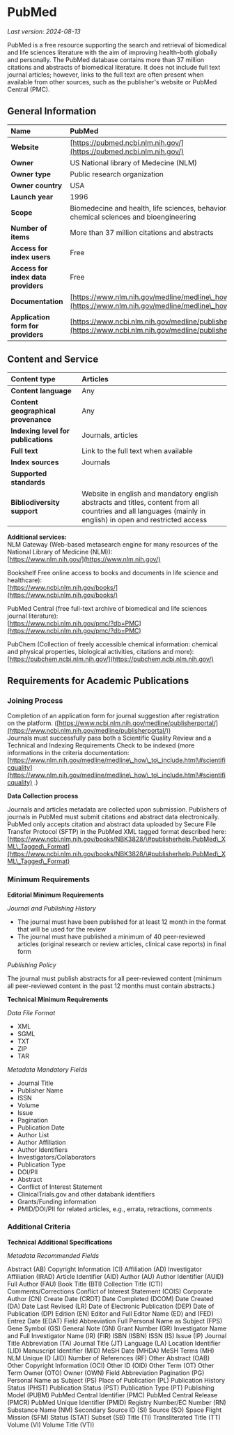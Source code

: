 # PubMed

*Last version: 2024-08-13*

PubMed is a free resource supporting the search and retrieval of biomedical and life sciences literature with the aim of improving health–both globally and personally. The PubMed database contains more than 37 million citations and abstracts of biomedical literature. It does not include full text journal articles; however, links to the full text are often present when available from other sources, such as the publisher's website or PubMed Central (PMC).

## General Information

| Name | PubMed |
| :---- | :---- |
| **Website** | [https://pubmed.ncbi.nlm.nih.gov/](https://pubmed.ncbi.nlm.nih.gov/) |
| **Owner** | US National library of Medecine (NLM) |
| **Owner type** | Public research organization |
| **Owner country** | USA |
| **Launch year** | 1996 |
| **Scope** | Biomedecine and health, life sciences, behavioral sciences, chemical sciences and bioengineering |
| **Number of items** | More than 37 million citations and abstracts  |
| **Access for index users** | Free |
| **Access for index data providers** | Free |
| **Documentation** | [https://www.nlm.nih.gov/medline/medline\_how\_to\_include.html](https://www.nlm.nih.gov/medline/medline\_how\_to\_include.html)  |
| **Application form for providers** | [https://www.ncbi.nlm.nih.gov/medline/publisherportal/](https://www.ncbi.nlm.nih.gov/medline/publisherportal/) |

## Content and Service

| Content type | Articles |
| :---- | :---- |
| **Content language** | Any |
| **Content geographical provenance** | Any |
| **Indexing level for publications** | Journals, articles |
| **Full text** | Link to the full text when available |
| **Index sources** | Journals |
| **Supported standards** |  |
| **Bibliodiversity support** | Website in english and mandatory english abstracts and titles, content from all countries and all languages (mainly in english) in open and restricted access |

**Additional services:**  
NLM Gateway (Web-based metasearch engine for many resources of the National Library of Medicine (NLM)):   
[https://www.nlm.nih.gov/](https://www.nlm.nih.gov/) 

Bookshelf Free online access to books and documents in life science and healthcare):  
[https://www.ncbi.nlm.nih.gov/books/](https://www.ncbi.nlm.nih.gov/books/)

PubMed Central (free full-text archive of biomedical and life sciences journal literature):  
[https://www.ncbi.nlm.nih.gov/pmc/?db=PMC](https://www.ncbi.nlm.nih.gov/pmc/?db=PMC) 

PubChem (Collection of freely accessible chemical information: chemical and physical properties, biological activities, citations and more):  
[https://pubchem.ncbi.nlm.nih.gov/](https://pubchem.ncbi.nlm.nih.gov/) 

## Requirements for Academic Publications

### Joining Process

Completion of an application form for journal suggestion after registration on the platform. ([https://www.ncbi.nlm.nih.gov/medline/publisherportal/](https://www.ncbi.nlm.nih.gov/medline/publisherportal/))   
Journals must successfully pass both a Scientific Quality Review and a Technical and Indexing Requirements Check to be indexed (more informations in the criteria documentation:  [https://www.nlm.nih.gov/medline/medline\_how\_to\_include.html\#scientificquality](https://www.nlm.nih.gov/medline/medline\_how\_to\_include.html\#scientificquality) .) 

**Data Collection process**

Journals and articles metadata are collected upon submission. Publishers of journals in PubMed must submit citations and abstract data electronically. PubMed only accepts citation and abstract data uploaded by Secure File Transfer Protocol (SFTP) in the PubMed XML tagged format described here: [https://www.ncbi.nlm.nih.gov/books/NBK3828/\#publisherhelp.PubMed\_XML\_Tagged\_Format](https://www.ncbi.nlm.nih.gov/books/NBK3828/\#publisherhelp.PubMed\_XML\_Tagged\_Format) 

### Minimum Requirements

**Editorial Minimum Requirements**

*Journal and Publishing History*

* The journal must have been published for at least 12 month in the format that will be used for the review  
* The journal must have published a minimum of 40 peer-reviewed articles (original research or review articles, clinical case reports) in final form

*Publishing Policy*

The journal must publish abstracts for all peer-reviewed content (minimum all peer-reviewed content in the past 12 months must contain abstracts.)

**Technical Minimum Requirements**

*Data File Format* 

* XML  
* SGML  
* TXT  
* ZIP  
* TAR

*Metadata Mandatory Fields*

* Journal Title  
* Publisher Name  
* ISSN  
* Volume  
* Issue  
* Pagination  
* Publication Date  
* Author List  
* Author Affiliation  
* Author Identifiers  
* Investigators/Collaborators  
* Publication Type  
* DOI/PII  
* Abstract  
* Conflict of Interest Statement  
* ClinicalTrials.gov and other databank identifiers  
* Grants/Funding information  
* PMID/DOI/PII for related articles, e.g., errata, retractions, comments

### Additional Criteria

**Technical Additional Specifications**

*Metadata Recommended Fields*

Abstract (AB) Copyright Information (CI) Affiliation (AD) Investigator Affiliation (IRAD) Article Identifier (AID) Author (AU) Author Identifier (AUID) Full Author (FAU) Book Title (BTI) Collection Title (CTI) Comments/Corrections Conflict of Interest Statement (COIS) Corporate Author (CN) Create Date (CRDT) Date Completed (DCOM) Date Created (DA) Date Last Revised (LR) Date of Electronic Publication (DEP) Date of Publication (DP) Edition (EN) Editor and Full Editor Name (ED) and (FED) Entrez Date (EDAT) Field Abbreviation Full Personal Name as Subject (FPS) Gene Symbol (GS) General Note (GN) Grant Number (GR) Investigator Name and Full Investigator Name (IR) (FIR) ISBN (ISBN) ISSN (IS) Issue (IP) Journal Title Abbreviation (TA) Journal Title (JT) Language (LA) Location Identifier (LID) Manuscript Identifier (MID) MeSH Date (MHDA) MeSH Terms (MH) NLM Unique ID (JID) Number of References (RF) Other Abstract (OAB) Other Copyright Information (OCI) Other ID (OID) Other Term (OT) Other Term Owner (OTO) Owner (OWN) Field Abbreviation Pagination (PG) Personal Name as Subject (PS) Place of Publication (PL) Publication History Status (PHST) Publication Status (PST) Publication Type (PT) Publishing Model (PUBM) PubMed Central Identifier (PMC) PubMed Central Release (PMCR) PubMed Unique Identifier (PMID) Registry Number/EC Number (RN) Substance Name (NM) Secondary Source ID (SI) Source (SO) Space Flight Mission (SFM) Status (STAT) Subset (SB) Title (TI) Transliterated Title (TT) Volume (VI) Volume Title (VTI)  
